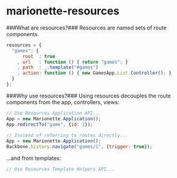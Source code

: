 marionette-resources
====================

###What are resources?###
Resources are named sets of route components.

```js
resources = {
  "games": {
      root  : true
    , url   : function () { return "games"; }
    , path  : _.template("#games")
    , action: function () { new GamesApp.List.Controller(); }
  }
};
```

###Why use resources?###
Using resources decouples the route components from the app, controllers, views:

```js
// Use Resources Application API...
App = new Marionette.Application();
App.redirectTo("game", {id: 1});
    
// Instead of referring to routes directly...
App = new Marionette.Application();
Backbone.history.navigate("games/1", {trigger: true});
```
...and from templates:

```js
// Use Resources Template Helpers API...
```
